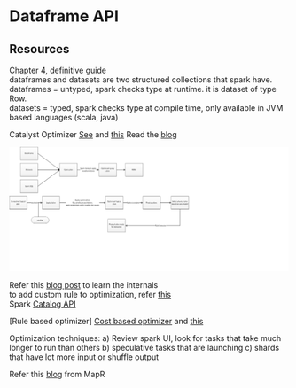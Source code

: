 # Dataframe API
## Resources
Chapter 4, definitive guide  
dataframes and datasets are two structured collections that spark have.  
dataframes = untyped, spark checks type at runtime. it is dataset of type Row.  
datasets = typed, spark checks type at compile time, only available in JVM based languages (scala, java)

Catalyst Optimizer
[See](https://youtu.be/5ajs8EIPWGI) and [this](https://youtu.be/GDeePbbCz2g)
Read the [blog](https://databricks.com/blog/2015/04/13/deep-dive-into-spark-sqls-catalyst-optimizer.html)

![](catalyst.jpeg)

Refer this [blog post](https://virtuslab.com/blog/spark-sql-hood-part-i/) to learn the internals  
to add custom rule to optimization, refer [this](http://blog.madhukaraphatak.com/introduction-to-spark-two-part-6/)  
Spark [Catalog API](https://jaceklaskowski.gitbooks.io/mastering-spark-sql/spark-sql-CatalogImpl.html)

[Rule based optimizer]
[Cost based optimizer](https://youtu.be/qS_aS99TjCM) and [this](https://youtu.be/WSIN6f-wHcQ)

Optimization techniques:
a) Review spark UI, look for tasks that take much longer to run than others
b) speculative tasks that are launching
c) shards that have lot more input or shuffle output

Refer this [blog](https://mapr.com/blog/tips-and-best-practices-to-take-advantage-of-spark-2-x/) from MapR
